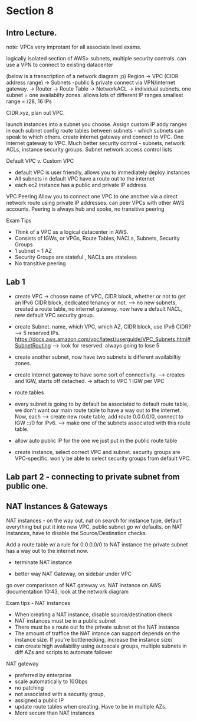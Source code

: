 # Section 8   
## Intro Lecture.
note: VPCs very improtant for all associate level exams.

logically isolated section of AWS>
subnets, multiple security controls.
can use a VPN to connect to existing datacenter

(below is a transcription of a network diagram ;p)
Region -> VPC (CIDR address range) -> Subnets -public & private
connect via VPN/internet gateway. -> Router -> Route Table -> NetworkACL -> individual subnets.
one subnet = one availabilty zones.
allows lots of different IP ranges 
smallest range = /28, 16 IPs

CIDR.xyz, plan out VPC.

launch instances into a subnet you choose. 
Assign custom IP addy ranges in each subnet
config route tables between subnets - which subnets can speak to which others.
create internet gateway and connect to VPC. One internet gateway to VPC.
Much better security control - subnets, network ACLs, instance security groups.
Subnet network access control lists

Default VPC v. Custom VPC
- default VPC is user friendly, allows you to immediately deploy instances
- All subnets in default VPC have a route out to the internet
- each ec2 instance has a public and private IP address

VPC Peering
Allow you to connect one VPC to one another via a direct network route using private IP addresses.
can peer VPCs with other AWS accounts. Peering is always hub and spoke, no transitive peering

Exam Tips
- Think of a VPC as a logical datacenter in AWS.
- Consists of IGWs, or VPGs, Route Tables, NACLs, Subnets, Security Groups
- 1 subnet = 1 AZ
- Security Groups are stateful , NACLs are stateless
- No transitive peering

## Lab 1 
- create VPC -> choose name of VPC, CIDR block, whether or not to get an IPv6 CIDR block, dedicated tenancy or not.
--> no new subnets, created a route table, no internet gateway. now have a default NACL, new default VPC security group.

- create Subnet. name, which VPC, which AZ, CIDR block, use IPv6 CIDR?
--> 5 reserved IPs. https://docs.aws.amazon.com/vpc/latest/userguide/VPC_Subnets.html#SubnetRouting --> look for reserved.
always going to lose 5
- create another subnet, now have two subnets is different availabiltiy zones.

- create internet gateway to have some sort of connectivity.
--> creates and  IGW, starts off detached. -> attach to VPC
1 IGW per VPC

- route tables
- every subnet is going to by default be associated to default route table, we don't want our main route table to have a way out to the internet. Now, each 
--> create new route table, add route 0.0.0.0/0, connect to IGW ::/0 for IPv6. 
--> make one of the subnets associated with this route table.

- allow auto public IP for the one we just put in the public route table

- create instance, select correct VPC and subnet. security groups are VPC-specific. won'y be able to select security groups from default VPC.


## Lab part 2 - connecting to private subnet from public one.

## NAT Instances & Gateways
NAT instances - on the way out. 
nat on search for instance type, default everything but put it into new VPC, public subnet 
go w/ defaults. 
on NAT instances, have to disable the Source/Destination checks.

Add a route table w/ a rule for 0.0.0.0/0 to NAT instance 
the private subnet has a way out to the internet now. 

- terminate NAT instance

- better way NAT Gateway, on sidebar under VPC

go over comparisson of NAT gateway vs. NAT instance on AWS documentation 
10:43, look at the network diagram

Exam tips - NAT instances
- When creating a NAT instance, disable source/destination check
- NAT instances must be in a public subnet
- There must be a route out fo the private subnet ot the NAT instance
- The amount of traffice the NAT intance can support depends on the instance size. If you're bottlenecking, increase the instance size/
- can create high availability using autoscale groups, multiple subnets in diff AZs and scripts to automate failover

NAT gateway
- preferred by enterprise
- scale automatically to 10Gbps
- no patching
- not associated with a security group, 
- assigned a public IP
- update route tables when creating. Have to be in multiple AZs.
- More secure than NAT instances

 
